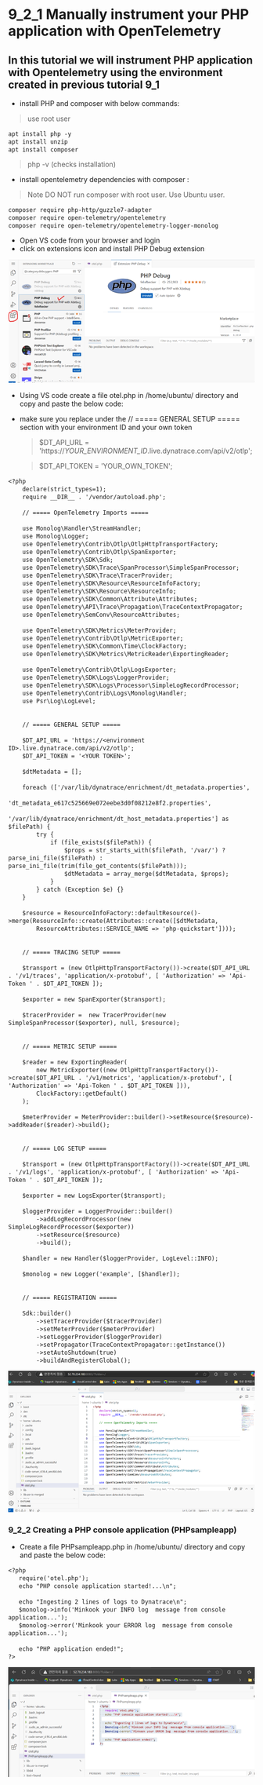 # 9_2_1 Manually instrument your PHP application with OpenTelemetry

## In this tutorial we will instrument PHP application with Opentelemetry using the environment created in previous tutorial 9_1

- install PHP and composer with below commands:
> use root user
```
apt install php -y
apt install unzip
apt install composer
```
> php -v  (checks installation)

- install opentelemetry dependencies with composer  :
> Note DO NOT run composer with root user. Use  Ubuntu user.
```
composer require php-http/guzzle7-adapter
composer require open-telemetry/opentelemetry
composer require open-telemetry/opentelemetry-logger-monolog
```
- Open VS code from your browser and login
- click on extensions icon and install PHP Debug extension

![](https://github.com/hakansuku/D1APACTraining/blob/main/images/PHP/phpdebug.png?raw=true)

- Using VS code create a file otel.php in /home/ubuntu/ directory and copy and paste the below code:
  
- make sure you replace under the // ===== GENERAL SETUP ===== section with your environment ID and your own token
	> $DT_API_URL = 'https://_YOUR_ENVIRONMENT_ID_.live.dynatrace.com/api/v2/otlp';
 
 	> $DT_API_TOKEN = 'YOUR_OWN_TOKEN';
 
```
<?php
	declare(strict_types=1);
	require __DIR__ . '/vendor/autoload.php';

	// ===== OpenTelemetry Imports =====

	use Monolog\Handler\StreamHandler;
	use Monolog\Logger;
	use OpenTelemetry\Contrib\Otlp\OtlpHttpTransportFactory;
	use OpenTelemetry\Contrib\Otlp\SpanExporter;
	use OpenTelemetry\SDK\Sdk;
	use OpenTelemetry\SDK\Trace\SpanProcessor\SimpleSpanProcessor;
	use OpenTelemetry\SDK\Trace\TracerProvider;
	use OpenTelemetry\SDK\Resource\ResourceInfoFactory;
	use OpenTelemetry\SDK\Resource\ResourceInfo;
	use OpenTelemetry\SDK\Common\Attribute\Attributes;
	use OpenTelemetry\API\Trace\Propagation\TraceContextPropagator;
	use OpenTelemetry\SemConv\ResourceAttributes;

	use OpenTelemetry\SDK\Metrics\MeterProvider;
	use OpenTelemetry\Contrib\Otlp\MetricExporter;
	use OpenTelemetry\SDK\Common\Time\ClockFactory;
	use OpenTelemetry\SDK\Metrics\MetricReader\ExportingReader;

	use OpenTelemetry\Contrib\Otlp\LogsExporter;
	use OpenTelemetry\SDK\Logs\LoggerProvider;
	use OpenTelemetry\SDK\Logs\Processor\SimpleLogRecordProcessor;
	use OpenTelemetry\Contrib\Logs\Monolog\Handler;
	use Psr\Log\LogLevel;


	// ===== GENERAL SETUP =====
    
	$DT_API_URL = 'https://<environment ID>.live.dynatrace.com/api/v2/otlp';
	$DT_API_TOKEN = '<YOUR TOKEN>';

	$dtMetadata = [];

	foreach (['/var/lib/dynatrace/enrichment/dt_metadata.properties',
              'dt_metadata_e617c525669e072eebe3d0f08212e8f2.properties',
              '/var/lib/dynatrace/enrichment/dt_host_metadata.properties'] as $filePath) {
		try {
			if (file_exists($filePath)) {
				$props = str_starts_with($filePath, '/var/') ? parse_ini_file($filePath) : parse_ini_file(trim(file_get_contents($filePath)));
				$dtMetadata = array_merge($dtMetadata, $props);
			}
		} catch (Exception $e) {}
	}

	$resource = ResourceInfoFactory::defaultResource()->merge(ResourceInfo::create(Attributes::create([$dtMetadata,
        ResourceAttributes::SERVICE_NAME => 'php-quickstart'])));


	// ===== TRACING SETUP =====

	$transport = (new OtlpHttpTransportFactory())->create($DT_API_URL . '/v1/traces', 'application/x-protobuf', [ 'Authorization' => 'Api-Token ' . $DT_API_TOKEN ]);

	$exporter = new SpanExporter($transport);

	$tracerProvider =  new TracerProvider(new SimpleSpanProcessor($exporter), null, $resource);


	// ===== METRIC SETUP =====

	$reader = new ExportingReader(
		new MetricExporter((new OtlpHttpTransportFactory())->create($DT_API_URL . '/v1/metrics', 'application/x-protobuf', [ 'Authorization' => 'Api-Token ' . $DT_API_TOKEN ])),
		ClockFactory::getDefault()
	);

	$meterProvider = MeterProvider::builder()->setResource($resource)->addReader($reader)->build();


	// ===== LOG SETUP =====

	$transport = (new OtlpHttpTransportFactory())->create($DT_API_URL . '/v1/logs', 'application/x-protobuf', [ 'Authorization' => 'Api-Token ' . $DT_API_TOKEN ]);

	$exporter = new LogsExporter($transport);

	$loggerProvider = LoggerProvider::builder()
		->addLogRecordProcessor(new SimpleLogRecordProcessor($exporter))
		->setResource($resource)
		->build();

	$handler = new Handler($loggerProvider, LogLevel::INFO);

	$monolog = new Logger('example', [$handler]);


	// ===== REGISTRATION =====

	Sdk::builder()
		->setTracerProvider($tracerProvider)
		->setMeterProvider($meterProvider)
		->setLoggerProvider($loggerProvider)
		->setPropagator(TraceContextPropagator::getInstance())
		->setAutoShutdown(true)
		->buildAndRegisterGlobal();
```
![](https://github.com/hakansuku/D1APACTraining/blob/main/images/PHP/otel.png?raw=true)

### 9_2_2 Creating a PHP console application (PHPsampleapp)

- Create a file PHPsampleapp.php in /home/ubuntu/ directory and copy and paste the below code:
```
<?php
   require('otel.php');
   echo "PHP console application started!...\n";

   echo "Ingesting 2 lines of logs to Dynatrace\n";
   $monolog->info('Minkook your INFO log  message from console application...');
   $monolog->error('Minkook your ERROR log  message from console application...'); 

   echo "PHP application ended!";
?>
```
![](https://github.com/hakansuku/D1APACTraining/blob/main/images/PHP/consoleapp.png?raw=true)


